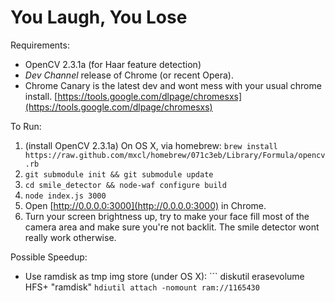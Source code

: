 You Laugh, You Lose
====================

Requirements:
  + OpenCV 2.3.1a (for Haar feature detection)
  + *Dev Channel* release of Chrome (or recent Opera). 
  + Chrome Canary is the latest dev and wont mess with your usual chrome install.
  [https://tools.google.com/dlpage/chromesxs](https://tools.google.com/dlpage/chromesxs)


To Run:
  1. (install OpenCV 2.3.1a)
    On OS X, via homebrew: `brew install https://raw.github.com/mxcl/homebrew/071c3eb/Library/Formula/opencv.rb`
  2. `git submodule init && git submodule update`
  3. `cd smile_detector && node-waf configure build`
  4. `node index.js 3000`
  5. Open [http://0.0.0.0:3000](http://0.0.0.0:3000) in Chrome.
  6. Turn your screen brightness up, try to make your face fill most of the camera area and make sure you're not backlit. The smile detector wont really work otherwise.

Possible Speedup:
  + Use ramdisk as tmp img store (under OS X): ```
diskutil erasevolume HFS+ "ramdisk" `hdiutil attach -nomount ram://1165430`
```
